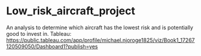# Low_risk_aircraft_project
An analysis to determine which aircraft has the lowest risk and is potentially good to invest in.
Tableau: https://public.tableau.com/app/profile/michael.njoroge1825/viz/Book1_17267120509050/Dashboard1?publish=yes
